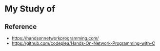 # My Study of 

## Reference

- https://handsonnetworkprogramming.com/
- https://github.com/codeplea/Hands-On-Network-Programming-with-C
